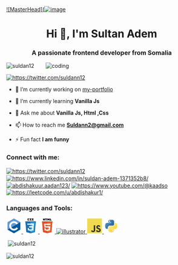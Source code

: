 [![MasterHead](![image](https://user-images.githubusercontent.com/76048512/216566500-a1c08415-ea3f-44a1-904d-c28f86ae450e.gif)](https://rishavchanda.io)
<h1 align="center">Hi 👋, I'm Sultan Adem</h1>
<h3 align="center">A passionate frontend developer from Somalia</h3>

 <img  align="right" alt="coding" width="400" src="https://cdn.dribbble.com/users/1162077/screenshots/3848914/programmer.gif" >

<p align="left"> <img src="https://komarev.com/ghpvc/?username=suldan12&label=Profile%20views&color=0e75b6&style=flat" alt="suldan12" /> </p>

<p align="left"> <a href="https://twitter.com/suldann12" target="blank"><img src="https://img.shields.io/twitter/follow/https://twitter.com/suldann12?logo=twitter&style=for-the-badge" alt="https://twitter.com/suldann12" /></a> </p>

- 🔭 I’m currently working on [my-portfolio](https://github.com/suldan12/my-portfolio)

- 🌱 I’m currently learning **Vanilla Js**

- 💬 Ask me about **Vanilla Js, Html ,Css**

- 📫 How to reach me **Suldann2@gmail.com**

- ⚡ Fun fact **I am funny**

<h3 align="left">Connect with me:</h3>
<p align="left">
<a href="https://twitter.com/Suldann12" target="blank"><img align="center" src="https://raw.githubusercontent.com/rahuldkjain/github-profile-readme-generator/master/src/images/icons/Social/twitter.svg" alt="https://twitter.com/suldann12" height="30" width="40" /></a>
<a href="https://linkedin.com/in/https://www.linkedin.com/in/suldan-adem-1371352b8/" target="blank"><img align="center" src="https://raw.githubusercontent.com/rahuldkjain/github-profile-readme-generator/master/src/images/icons/Social/linked-in-alt.svg" alt="https://www.linkedin.com/in/suldan-adem-1371352b8/" height="30" width="40" /></a>
<a href="https://www.facebook.com/abdishakuur.aadan123/" target="blank"><img align="center" src="https://raw.githubusercontent.com/rahuldkjain/github-profile-readme-generator/master/src/images/icons/Social/facebook.svg" alt="abdishakuur.aadan123/" height="30" width="40" /></a>
<a href="https://www.youtube.com/@KAADSO" target="blank"><img align="center" src="https://raw.githubusercontent.com/rahuldkjain/github-profile-readme-generator/master/src/images/icons/Social/youtube.svg" alt="https://www.youtube.com/@kaadso" height="30" width="40" /></a>
<a href="https://www.leetcode.com/https://leetcode.com/u/abdishakur1/" target="blank"><img align="center" src="https://raw.githubusercontent.com/rahuldkjain/github-profile-readme-generator/master/src/images/icons/Social/leet-code.svg" alt="https://leetcode.com/u/abdishakur1/" height="30" width="40" /></a>
</p>

<h3 align="left">Languages and Tools:</h3>
<p align="left"> <a href="https://www.cprogramming.com/" target="_blank" rel="noreferrer"> <img src="https://raw.githubusercontent.com/devicons/devicon/master/icons/c/c-original.svg" alt="c" width="40" height="40"/> </a> <a href="https://www.w3schools.com/css/" target="_blank" rel="noreferrer"> <img src="https://raw.githubusercontent.com/devicons/devicon/master/icons/css3/css3-original-wordmark.svg" alt="css3" width="40" height="40"/> </a> <a href="https://www.w3.org/html/" target="_blank" rel="noreferrer"> <img src="https://raw.githubusercontent.com/devicons/devicon/master/icons/html5/html5-original-wordmark.svg" alt="html5" width="40" height="40"/> </a> <a href="https://www.adobe.com/in/products/illustrator.html" target="_blank" rel="noreferrer"> <img src="https://www.vectorlogo.zone/logos/adobe_illustrator/adobe_illustrator-icon.svg" alt="illustrator" width="40" height="40"/> </a> <a href="https://developer.mozilla.org/en-US/docs/Web/JavaScript" target="_blank" rel="noreferrer"> <img src="https://raw.githubusercontent.com/devicons/devicon/master/icons/javascript/javascript-original.svg" alt="javascript" width="40" height="40"/> </a> <a href="https://www.python.org" target="_blank" rel="noreferrer"> <img src="https://raw.githubusercontent.com/devicons/devicon/master/icons/python/python-original.svg" alt="python" width="40" height="40"/> </a> </p>

<p>&nbsp;<img align="center" src="https://github-readme-stats.vercel.app/api?username=suldan12&show_icons=true&locale=en" alt="suldan12" /></p>

<p><img align="center" src="https://github-readme-streak-stats.herokuapp.com/?user=suldan12&" alt="suldan12" /></p>
